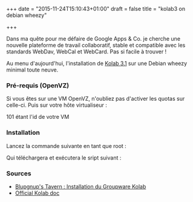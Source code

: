+++
date = "2015-11-24T15:10:43+01:00"
draft = false
title = "kolab3 on debian wheezy"

+++

Dans ma quête pour me défaire de Google Apps & Co. je cherche une nouvelle plateforme de travail collaboratif, stable et compatible avec les standards WebDav, WebCal et WebCard. Pas si facile à trouver !
<!--more-->

Au menu d'aujourd'hui, l'installation de [Kolab 3.1](http://kolab.org) sur une Debian wheezy minimal toute neuve.

### Pré-requis (OpenVZ)
Si vous êtes sur une VM OpenVZ, n'oubliez pas d'activer les quotas sur celle-ci.
Puis sur votre hôte virtualiseur :

101 étant l'id de votre VM

<script src="https://gist.github.com/dae57e7b29c494363c38.js?file=debian7-kolab3-configure-vz.sh"></script>

### Installation

Lancez la commande suivante en tant que root :

<script src="https://gist.github.com/dae57e7b29c494363c38.js?file=debian7-kolab3-start.Sh"></script>

Qui téléchargera et exécutera le sript suivant :

<script src="https://gist.github.com/dae57e7b29c494363c38.js?file=debian7-kolab3-setup.sh"></script>

### Sources
* [Blupgnup's Tavern : Installation du Groupware Kolab](http://blupgnup.com/installation-groupware-kolab/)
* [Official Kolab doc](http://docs.kolab.org/)